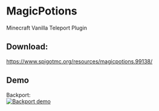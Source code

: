 # MagicPotions
Minecraft Vanilla Teleport Plugin

## Download:
https://www.spigotmc.org/resources/magicpotions.99138/

## Demo 
Backport: \
[![Backport demo](https://img.youtube.com/vi/sj9RbpncWhk/0.jpg)](https://youtu.be/sj9RbpncWhk)

